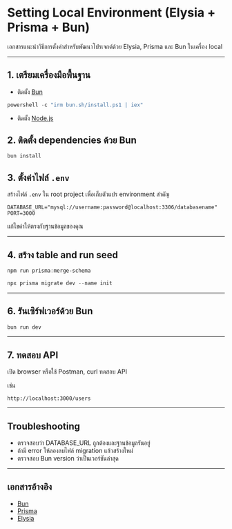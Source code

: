 
# Setting Local Environment (Elysia + Prisma + Bun)

เอกสารแนะนำวิธีการตั้งค่าสำหรับพัฒนาโปรเจกต์ด้วย Elysia, Prisma และ Bun ในเครื่อง local

---

## 1. เตรียมเครื่องมือพื้นฐาน

- ติดตั้ง [Bun](https://bun.sh/)
```powershell
powershell -c "irm bun.sh/install.ps1 | iex"
```

- ติดตั้ง [Node.js](https://nodejs.org/)


## 2. ติดตั้ง dependencies ด้วย Bun

```powershell
bun install
```

## 3. ตั้งค่าไฟล์ `.env`

สร้างไฟล์ `.env` ใน root project เพื่อเก็บตัวแปร environment สำคัญ

```env
DATABASE_URL="mysql://username:password@localhost:3306/databasename"
PORT=3000
```

แก้ไขค่าให้ตรงกับฐานข้อมูลของคุณ

---

## 4. สร้าง table and run seed

```powershell
npm run prisma:merge-schema
```


```powershell
npx prisma migrate dev --name init
```

---

## 6. รันเซิร์ฟเวอร์ด้วย Bun

```powershell
bun run dev
```

---

## 7. ทดสอบ API

เปิด browser หรือใช้ Postman, curl ทดสอบ API

เช่น

```
http://localhost:3000/users
```

---

## Troubleshooting

- ตรวจสอบว่า DATABASE_URL ถูกต้องและฐานข้อมูลรันอยู่
- ถ้ามี error ให้ลองลบไฟล์ migration แล้วสร้างใหม่
- ตรวจสอบ Bun version ว่าเป็นเวอร์ชันล่าสุด

---

## เอกสารอ้างอิง

- [Bun](https://bun.sh/docs)
- [Prisma](https://www.prisma.io/docs/)
- [Elysia](https://elysiajs.com/)

